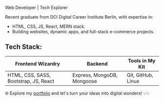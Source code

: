 Web Developer | Tech Explorer 

Recent graduate from DCI Digital Career Institute Berlin, with expertise in:

-  HTML, CSS, JS, React, MERN stack.
-  Building websites, dynamic apps, and full-stack e-commerce projects.

## Tech Stack:

| Frontend Wizardry | Backend | Tools in My Kit |
| --- | --- | --- |
| HTML, CSS, SASS, Bootstrap, JS, React | Express, MongoDB, Mongoose | Git, GitHub, Linux |

🌐 Explore my [portfolio](#) and let's turn your ideas into digital wonders! 💡✨

